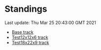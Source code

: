 # Standings

Last update: Thu Mar 25 20:43:00 GMT 2021

* [Base track](comps/Base/2021-03-25/standings.md)
* [Test12x12x6 track](comps/Test12x12x6/2021-03-25/standings.md)
* [Test18x22x9 track](comps/Test18x22x9/2021-03-25/standings.md)
